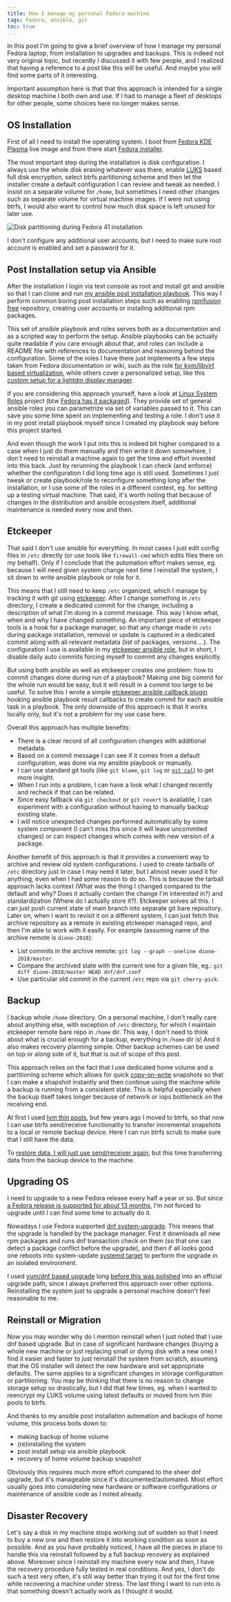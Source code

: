 ```yaml
---
title: How I manage my personal Fedora machine
tags: Fedora, ansible, git
toc: true
...
```


In this post I'm going to give a brief overview of how I manage my personal
Fedora laptop, from installation to upgrades and backups. This is indeed not
very original topic, but recently I discussed it with few people, and I
realized that having a reference to a post like this will be useful. And maybe
you will find some parts of it interesting.

<!--more-->

Important assumption here is that that this approach is intended for a single
desktop machine I both own and use. If I had to manage a fleet of
desktops for other people, some choices here no longer makes sense.

## OS Installation

First of all I need to install the operating system. I boot from [Fedora KDE
Plasma](https://fedoraproject.org/spins/kde) live image and from there start
[Fedora installer](https://docs.fedoraproject.org/en-US/quick-docs/anaconda-introduction/).

The most important step during the installation is disk configuration.
I always use the whole disk erasing whatever was there, enable
[LUKS](https://en.wikipedia.org/wiki/Linux_Unified_Key_Setup) based
full disk encryption, select btrfs partitioning scheme and then let the
installer create a default configuration I can review and tweak as needed. I
insist on a separate volume for `/home`, but sometimes I need other changes
such as separate volume for virtual machine images.
If I were not using btrfs, I would also want to control how much disk space is
left unused for later use.

![Disk partitioning during Fedora 41 installation](/images/fedora41_anaconda_disk_partitioning.png)

I don't configure any additional user accounts, but I need to make sure root
account is enabled and set a password for it.

## Post Installation setup via Ansible

After the installation I login via text console as root and install git and
ansible so that I can clone and run [my ansible post installation
playbook](https://gitlab.com/marbu/fedora-post-install). This way I perform
common boring post installation steps such as enabling
[rpmfusion free](https://rpmfusion.org/FAQ#Free_repository)
repository, creating user accounts or installing additional rpm packages.

This set of ansible playbook and roles serves both as a documentation
and as a scripted way to perform the setup. Ansible playbooks can be actually
quite readable if you care enough about that, and roles can include a README
file with references to documentation and reasoning behind the configuration.
Some of the roles I have there just implements a few steps taken from Fedora
documentation or wiki, such as the role
[for kvm/libvirt based virtualization](https://gitlab.com/marbu/fedora-post-install/-/blob/master/roles/virtualization/tasks/main.yml?ref_type=heads),
while others cover a personalized setup, like this
[custom setup for a lightdm display manager](https://gitlab.com/marbu/fedora-post-install/-/blob/master/roles/lightdm/tasks/main.yml?ref_type=heads).

If you are considering this approach yourself, have a look at [Linux System
Roles](https://linux-system-roles.github.io/) project (btw [Fedora has it
packaged](https://packages.fedoraproject.org/pkgs/linux-system-roles/linux-system-roles/)).
They provide set of general ansible roles you can parametrize via set of
variables passed to it. This can save you some time spent on implementing and
testing a role. I don't use it in my post install playbook myself since I
created my playbook way before this project started.

And even though the work I put into this is indeed bit higher compared to a
case when I just do them manually and then write it down somewhere,
I don't need to reinstall a machine again to get the time
and effort invested into this back. Just by rerunning the playbook I can
check (and enforce) whether the configuration I did long time ago is still
used. Sometimes I just tweak or create
playbook/role to reconfigure something long after the installation, or I use
some of the roles in a different context, eg. for setting up a testing virtual
machine. That said, it's worth noting that because of changes in the
distribution and ansible ecosystem itself, additional maintenance is needed
every now and then.

## Etckeeper

That said I don't use ansible for everything. In most cases I just edit config
files in `/etc` directly (or use tools like `firewall-cmd` which
edits files there on my behalf). Only if I conclude that the automation
effort makes sense, eg. because I will need given system change next time I
reinstall the system, I sit down to write ansible playbook or role for it.

This means that I still need to keep `/etc` organized, which I manage by
tracking it with git using [etckeeper](https://etckeeper.branchable.com/).
After I change something in `/etc` directory, I
create a dedicated commit for the change, including a description of what I'm
doing in a commit message. This way I know what, when and why I have changed
something.
An important piece of etckeeper tools is a hook for a package manager, so that
any change made in `/etc` during package installation, removal or update is
captured in a dedicated commit along with all relevant metadata (list of
packages, versions ...).
The configuration I use is available in my
[etckeeper ansible role](https://gitlab.com/marbu/fedora-post-install/-/blob/master/roles/etckeeper/tasks/main.yml?ref_type=heads),
but in short, I disable daily auto commits forcing myself to commit any changes
explicitly.

But using both ansible as well as etckeeper creates one problem: how to
commit changes done during run of a playbook? Making one big commit for the
whole run would be easy, but it will result in a commit too large to be useful.
To solve this I wrote a simple
[etckeeper ansible callback plugin](https://gitlab.com/marbu/fedora-post-install/-/blob/master/callback_plugins/etckeeper.py?ref_type=heads)
hooking ansible playbook result callbacks to create commit for each ansible
task in a playbook.
The only downside of this approach is that it works locally only, but it's not
a problem for my use case here.

Overall this approach has multiple benefits:

- There is a clear record of all configuration changes with additional
  metadata.
- Based on a commit message I can see if it comes from a default configuration,
  was done via my ansible playbook or manually.
- I can use standard git tools (like `git blame`, `git log`
  or [`git cal`](https://github.com/k4rthik/git-cal)) to get more insight.
- When I run into a problem, I can have a look what I changed recently and
  recheck if that can be related.
- Since easy fallback via `git checkout` or `git revert` is available,
  I can experiment with a configuration without having to manually backup
  existing state.
- I will notice unexpected changes performed automatically by some system
  component (I can't miss this since it will leave uncommited changes)
  or can inspect changes which comes with new version of a package.

Another benefit of this approach is that it provides a convenient way to
archive and review old system configurations. I used to create tarballs of
`/etc` directory just in case I may need it later, but I almost
never used it for anything, even when I had some reason to do so. This is
because the tarball
approach lacks context (What was the thing I changed compared to the default
and why? Does it actually contain the change I'm interested in?) and
standardization (Where do I actually store it?).
Etckeeper solves all this. I can just push
current state of main branch into separate git bare repository.
Later on, when I want to revisit it on a different system, I can just fetch
this archive repository as a remote in existing etckeeper managed repo, and
then I'm able to work with it easily. For example (assuming name of the archive
remote is `dione-2018`):

- List commits in the archive remote: `git log --graph --oneline
  dione-2018/master`.
- Compare the archived state with the current one for a given file, eg.:
  `git diff dione-2018/master HEAD dnf/dnf.conf`
- Use particular old commit in the current `/etc` repo via `git cherry-pick`.

## Backup

I backup whole `/home` directory. On a personal machine, I don't really care
about anything else, with exception of `/etc` directory, for which I maintain
etckeeper remote bare repo in `/home` dir.
This way, I don't need to think about what is crucial enough for a backup,
everything in `/home` dir is! And it also makes recovery
planning simple. Other backup schemes can be used on top or along side of it,
but that is out of scope of this post.

This approach relies on the fact that I use dedicated home volume and a
partitioning scheme which allows for quick
[copy-on-write](https://en.wikipedia.org/wiki/Copy-on-write#In_computer_storage)
snapshots so that I
can make a shapshot instantly and then continue using the machine while a
backup is running from a consistent state. This is helpful especially when
the backup itself takes longer because of network or iops bottleneck on the
receiving end.

At first I used
[lvm thin pools](/posts/2023-08-02-btrfs-backup#my-old-backup-scheme), but few
years ago I moved to btrfs, so that
now I can use btrfs send/receive functionality to transfer incremental
snapshots to a local or remote backup device. Here I can run btrfs scrub to
make sure that I still have the data.

To [restore data, I will just use send/receiver
again](/posts/2023-08-02-btrfs-backup#restoring-the-home-volume-properly), but
this time transferring data from the backup device to the machine.

## Upgrading OS

I need to upgrade to a new Fedora release every half a year or so. But since
[a Fedora release is supported for about 13
months](https://docs.fedoraproject.org/en-US/releases/lifecycle/), I'm not
forced to upgrade until I can find some time to actually do it.

Nowadays I use Fedora supported
[dnf system-upgrade](https://docs.fedoraproject.org/en-US/quick-docs/upgrading-fedora-offline/).
This means that the upgrade is handled by the package manager. First it
downloads all new rpm packages and runs dnf transaction check on them (so that
one can detect a package conflict before the upgrade), and then if all looks
good one reboots into system-update
[systemd target](https://www.freedesktop.org/software/systemd/man/latest/systemd.target.html)
to perform the upgrade in an isolated environment.

I used [yum/dnf based
upgrade](https://fedoraproject.org/wiki/Upgrading_Fedora_using_package_manager)
long [before this was
polished](https://funnelfiasco.com/blog/2010/11/15/upgrading-to-fedora-14-with-yum/)
into an official upgrade path, since I always preferred this approach over
other options. Reinstalling the system just to upgrade a personal machine
doesn't feel reasonable to me.

## Reinstall or Migration

Now you may wonder why do I mention reinstall when I just noted that I use dnf
based upgrade. But in case of significant hardware changes (buying a whole new
machine or just replacing small or dying disk with a new one) I find it easier
and faster to just reinstall the system from scratch, assuming that the OS
installer will detect the new hardware and set appropriate defaults.
The same applies to a significant changes in storage configuration or
partitioning. You may be thinking that there is no reason to change storage
setup so drastically, but I did that few times, eg. when I
wanted to reencrypt my LUKS volume using latest defaults or moved from lvm thin
pools to btrfs.

And thanks to my ansible post installation automation and backups of home
volume, this process boils down to:

- making backup of home volume
- (re)installing the system
- post install setup via ansible playbook
- recovery of home volume backup snapshot

Obviously this requires much more effort compared to the sheer dnf upgrade, but
it's manageable since it's documented/automated. Most effort usually goes into
considering new hardware or software configurations or maintenance of ansible
code as I noted already.

## Disaster Recovery

Let's say a disk in my machine stops working out of sudden so that I need to
buy a new one and then restore it into working condition as soon as possible.
And as you have probably noticed, I have all the pieces in place to handle this
via reinstall followed by a full backup recovery as explained above.
Moreover since I reinstall my machine every now and then, I have the recovery
procedure fully tested in real conditions.  And yes, I don't do such a test
very often, it's still way better than trying it out for the first time
while recovering a machine under stress. The last thing I want to
run into is that something doesn't actually work as I thought it would.
